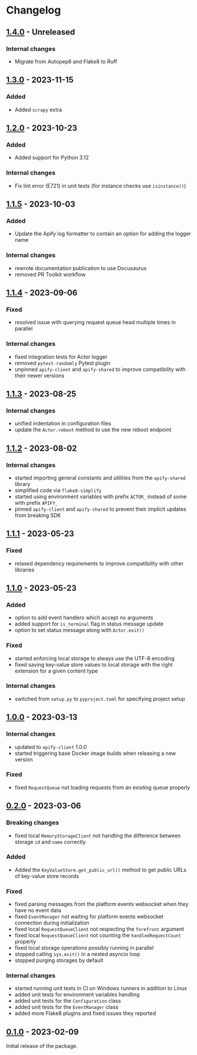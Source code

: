 # Changelog

## [1.4.0](../../releases/tag/v1.4.0) - Unreleased

### Internal changes

- Migrate from Autopep8 and Flake8 to Ruff

## [1.3.0](../../releases/tag/v1.3.0) - 2023-11-15

### Added

- Added `scrapy` extra

## [1.2.0](../../releases/tag/v1.2.0) - 2023-10-23

### Added

- Added support for Python 3.12

### Internal changes

- Fix lint error (E721) in unit tests (for instance checks use `isinstance()`)

## [1.1.5](../../releases/tag/v1.1.5) - 2023-10-03

### Added

- Update the Apify log formatter to contain an option for adding the logger name

### Internal changes

- rewrote documentation publication to use Docusaurus
- removed PR Toolkit workflow

## [1.1.4](../../releases/tag/v1.1.4) - 2023-09-06

### Fixed

- resolved issue with querying request queue head multiple times in parallel

### Internal changes

- fixed integration tests for Actor logger
- removed `pytest-randomly` Pytest plugin
- unpinned `apify-client` and `apify-shared` to improve compatibility with their newer versions

## [1.1.3](../../releases/tag/v1.1.3) - 2023-08-25

### Internal changes

- unified indentation in configuration files
- update the `Actor.reboot` method to use the new reboot endpoint

## [1.1.2](../../releases/tag/v1.1.2) - 2023-08-02

### Internal changes

- started importing general constants and utilities from the `apify-shared` library
- simplified code via `flake8-simplify`
- started using environment variables with prefix `ACTOR_` instead of some with prefix `APIFY_`
- pinned `apify-client` and `apify-shared` to prevent their implicit updates from breaking SDK

## [1.1.1](../../releases/tag/v1.1.1) - 2023-05-23

### Fixed

- relaxed dependency requirements to improve compatibility with other libraries

## [1.1.0](../../releases/tag/v1.1.0) - 2023-05-23

### Added

- option to add event handlers which accept no arguments
- added support for `is_terminal` flag in status message update
- option to set status message along with `Actor.exit()`

### Fixed

- started enforcing local storage to always use the UTF-8 encoding
- fixed saving key-value store values to local storage with the right extension for a given content type

### Internal changes

- switched from `setup.py` to `pyproject.toml` for specifying project setup

## [1.0.0](../../releases/tag/v1.0.0) - 2023-03-13

### Internal changes

- updated to `apify-client` 1.0.0
- started triggering base Docker image builds when releasing a new version

### Fixed

- fixed `RequestQueue` not loading requests from an existing queue properly

## [0.2.0](../../releases/tag/v0.2.0) - 2023-03-06

### Breaking changes

- fixed local `MemoryStorageClient` not handling the difference between storage `id` and `name` correctly

### Added

- Added the `KeyValueStore.get_public_url()` method to get public URLs of key-value store records

### Fixed

- fixed parsing messages from the platform events websocket when they have no event data
- fixed `EventManager` not waiting for platform events websocket connection during initialization
- fixed local `RequestQueueClient` not respecting the `forefront` argument
- fixed local `RequestQueueClient` not counting the `handledRequestCount` property
- fixed local storage operations possibly running in parallel
- stopped calling `sys.exit()` in a nested asyncio loop
- stopped purging storages by default

### Internal changes

- started running unit tests in CI on Windows runners in addition to Linux
- added unit tests for environment variables handling
- added unit tests for the `Configuration` class
- added unit tests for the `EventManager` class
- added more Flake8 plugins and fixed issues they reported

## [0.1.0](../../releases/tag/v0.1.0) - 2023-02-09

Initial release of the package.

